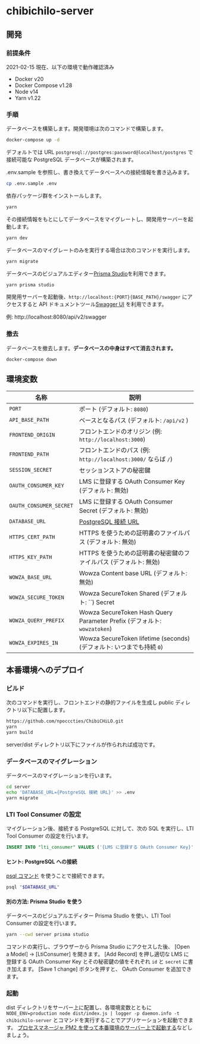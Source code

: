 # chibichilo-server

## 開発

### 前提条件

2021-02-15 現在、以下の環境で動作確認済み

- Docker v20
- Docker Compose v1.28
- Node v14
- Yarn v1.22

### 手順

データベースを構築します。開発環境は次のコマンドで構築します。

```sh
docker-compose up -d
```

デフォルトでは URL `postgresql://postgres:password@localhost/postgres` で接続可能な PostgreSQL データベースが構築されます。

.env.sample を参照し、書き換えてデータベースへの接続情報を書き込みます。

```sh
cp .env.sample .env
```

依存パッケージ群をインストールします。

```sh
yarn
```

その接続情報をもとにしてデータベースをマイグレートし、開発用サーバーを起動します。

```sh
yarn dev
```

データベースのマイグレートのみを実行する場合は次のコマンドを実行します。

```sh
yarn migrate
```

データベースのビジュアルエディター[Prisma Studio](https://www.prisma.io/docs/reference/tools-and-interfaces/prisma-studio)を利用できます。

```sh
yarn prisma studio
```

開発用サーバーを起動後、`http://localhost:{PORT}{BASE_PATH}/swagger` にアクセスすると API ドキュメントツール[Swagger UI](https://swagger.io/tools/swagger-ui/) を利用できます。

例: http://localhost:8080/api/v2/swagger

### 撤去

データベースを撤去します。**データベースの中身はすべて消去されます。**

```
docker-compose down
```

## 環境変数

| 名称                    | 説明                                                                     |
| ----------------------- | ------------------------------------------------------------------------ |
| `PORT`                  | ポート (デフォルト: `8080`)                                              |
| `API_BASE_PATH`         | ベースとなるパス (デフォルト: `/api/v2` )                                |
| `FRONTEND_ORIGIN`       | フロントエンドのオリジン (例: `http://localhost:3000`)                   |
| `FRONTEND_PATH`         | フロントエンドのパス (例: `http://localhost:3000/` ならば `/`)           |
| `SESSION_SECRET`        | セッションストアの秘密鍵                                                 |
| `OAUTH_CONSUMER_KEY`    | LMS に登録する OAuth Consumer Key (デフォルト: 無効)                     |
| `OAUTH_CONSUMER_SECRET` | LMS に登録する OAuth Consumer Secret (デフォルト: 無効)                  |
| `DATABASE_URL`          | [PostgreSQL 接続 URL][database_connection_url]                           |
| `HTTPS_CERT_PATH`       | HTTPS を使うための証明書のファイルパス (デフォルト: 無効)                |
| `HTTPS_KEY_PATH`        | HTTPS を使うための証明書の秘密鍵のファイルパス (デフォルト: 無効)        |
| `WOWZA_BASE_URL`        | Wowza Content base URL (デフォルト: 無効)                                |
| `WOWZA_SECURE_TOKEN`    | Wowza SecureToken Shared (デフォルト: ``) Secret                         |
| `WOWZA_QUERY_PREFIX`    | Wowza SecureToken Hash Query Parameter Prefix (デフォルト: `wowzatoken`) |
| `WOWZA_EXPIRES_IN`      | Wowza SecureToken lifetime (seconds) (デフォルト: いつまでも持続 `0`)    |

[database_connection_url]: https://www.prisma.io/docs/reference/database-connectors/connection-urls/

## 本番環境へのデプロイ

### ビルド

次のコマンドを実行し、フロントエンドの静的ファイルを生成し public ディレクトリ以下に配置します。

```sh
https://github.com/npocccties/ChibiCHiLO.git
yarn
yarn build
```

server/dist ディレクトリ以下にファイルが作られれば成功です。

### データベースのマイグレーション

データベースのマイグレーションを行います。

```sh
cd server
echo 'DATABASE_URL={PostgreSQL 接続 URL}' >> .env
yarn migrate
```

### LTI Tool Consumer の設定

マイグレーション後、接続する PostgreSQL に対して、次の SQL を実行し、LTI Tool Consumer の設定を行います。

```sql
INSERT INTO "lti_consumer" VALUES ('{LMS に登録する OAuth Consumer Key}', '{LMS に登録する OAuth Consumer Secret}');
```

#### ヒント: PostgreSQL への接続

[psql コマンド](https://www.postgresql.org/docs/current/app-psql.html) を使うことで接続できます。

```sh
psql "$DATABASE_URL"
```

#### 別の方法: Prisma Studio を使う

データベースのビジュアルエディター Prisma Studio を使い、LTI Tool Consumer の設定を行います。

```sh
yarn --cwd server prisma studio
```

コマンドの実行し、ブラウザーから Prisma Studio にアクセスした後、 [Open a Model] → [LtiConsumer] を開きます。
[Add Record] を押し適切な LMS に登録する OAuth Consumer Key とその秘密鍵の値をそれぞれ `id` と `secret` に書き加えます。
[Save 1 change] ボタンを押すと、 OAuth Consumer を追加できます。

### 起動

dist ディレクトリをサーバー上に配置し、各環境変数とともに `NODE_ENV=production node dist/index.js | logger -p daemon.info -t chibichilo-server` とコマンドを実行することでアプリケーションを起動できます。
[プロセスマネージャ PM2 を使って本番環境のサーバー上で起動する](https://future-architect.github.io/typescript-guide/deploy.html#id3)などしましょう。
